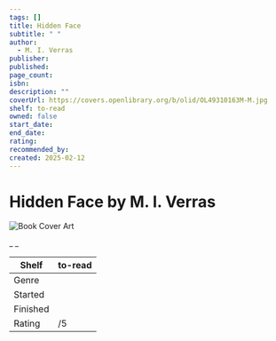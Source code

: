 ```yaml
---
tags: []
title: Hidden Face
subtitle: " "
author:
  - M. I. Verras
publisher:
published:
page_count:
isbn:
description: ""
coverUrl: https://covers.openlibrary.org/b/olid/OL49310163M-M.jpg
shelf: to-read
owned: false
start_date:
end_date:
rating:
recommended_by:
created: 2025-02-12
---
```


# Hidden Face by M. I. Verras

![Book Cover Art](https://covers.openlibrary.org/b/olid/OL49310163M-M.jpg)

_ _

| Shelf | to-read |
| --- | --- |
| Genre |  |
| Started |  |
| Finished |  |
| Rating | /5 |

